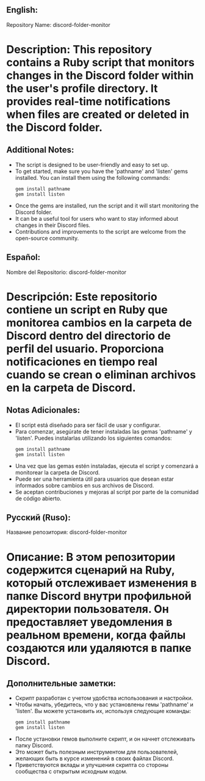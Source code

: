 ## **English:**
Repository Name: discord-folder-monitor

# Description: This repository contains a Ruby script that monitors changes in the Discord folder within the user's profile directory. It provides real-time notifications when files are created or deleted in the Discord folder.

## Additional Notes:
- The script is designed to be user-friendly and easy to set up.
- To get started, make sure you have the 'pathname' and 'listen' gems installed. You can install them using the following commands:
  ```
  gem install pathname
  gem install listen
  ```
- Once the gems are installed, run the script and it will start monitoring the Discord folder.
- It can be a useful tool for users who want to stay informed about changes in their Discord files.
- Contributions and improvements to the script are welcome from the open-source community.

## **Español:**
Nombre del Repositorio: discord-folder-monitor

# Descripción: Este repositorio contiene un script en Ruby que monitorea cambios en la carpeta de Discord dentro del directorio de perfil del usuario. Proporciona notificaciones en tiempo real cuando se crean o eliminan archivos en la carpeta de Discord.

## Notas Adicionales:
- El script está diseñado para ser fácil de usar y configurar.
- Para comenzar, asegúrate de tener instaladas las gemas 'pathname' y 'listen'. Puedes instalarlas utilizando los siguientes comandos:
  ```
  gem install pathname
  gem install listen
  ```
- Una vez que las gemas estén instaladas, ejecuta el script y comenzará a monitorear la carpeta de Discord.
- Puede ser una herramienta útil para usuarios que desean estar informados sobre cambios en sus archivos de Discord.
- Se aceptan contribuciones y mejoras al script por parte de la comunidad de código abierto.

## **Русский (Ruso):**
Название репозитория: discord-folder-monitor

# Описание: В этом репозитории содержится сценарий на Ruby, который отслеживает изменения в папке Discord внутри профильной директории пользователя. Он предоставляет уведомления в реальном времени, когда файлы создаются или удаляются в папке Discord.

## Дополнительные заметки:
- Скрипт разработан с учетом удобства использования и настройки.
- Чтобы начать, убедитесь, что у вас установлены гемы 'pathname' и 'listen'. Вы можете установить их, используя следующие команды:
  ```
  gem install pathname
  gem install listen
  ```
- После установки гемов выполните скрипт, и он начнет отслеживать папку Discord.
- Это может быть полезным инструментом для пользователей, желающих быть в курсе изменений в своих файлах Discord.
- Приветствуются вклады и улучшения скрипта со стороны сообщества с открытым исходным кодом.

